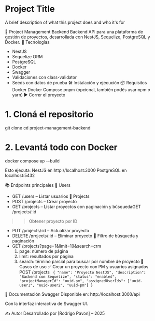 
# Project Title

A brief description of what this project does and who it's for

🧠 Project Management Backend 
Backend API para una plataforma de gestión de proyectos, desarrollada con NestJS, Sequelize, PostgreSQL y Docker. 
🚀 Tecnologías 
* NestJS
* Sequelize ORM
* PostgreSQL
* Docker
* Swagger
* Validaciones con class-validator
* Seeds con datos de prueba 
🛠️ Instalación y ejecución 
📦 Requisitos 
Docker
Docker Compose
pnpm (opcional, también podés usar npm o yarn) 
▶️ Correr el proyecto 
# 1. Cloná el repositorio
git clone <url-del-repo>
cd project-management-backend
# 2. Levantá todo con Docker
docker compose up --build

Esto ejecuta: 
NestJS en http://localhost:3000
PostgreSQL en localhost:5432 

📚 Endpoints principales 
🔐 Users 
* GET /users – Listar usuarios
📁 Projects 
* POST /projects – Crear proyecto
* GET /projects – Listar proyectos con paginación y búsquedaGET /projects/:id 
> > Obtener proyecto por ID
* PUT /projects/:id – Actualizar proyecto
* DELETE /projects/:id – Eliminar proyecto 
🔎 Filtro de búsqueda y paginación 
* GET /projects?page=1&limit=10&search=crm 
    1. page: número de página
    2. limit: resultados por página
    3. search: término parcial para buscar por nombre de proyecto
🧪 Casos de uso 
✅ Crear un proyecto con PM y usuarios asignados 
POST /projects
` {
"name": "Proyecto NestJS",
"description": "Backend con Sequelize",
"status": "enabled",
"projectManagerId": "uuid-pm",
"assignedUserIds": ["uuid-user1", "uuid-user2", "uuid-pm"]
}`

🧭 Documentación Swagger 
Disponible en: 
http://localhost:3000/api

Con la interfaz interactiva de Swagger UI. 

✍️ Autor 
Desarrollado por [Rodrigo Pavon] – 2025
